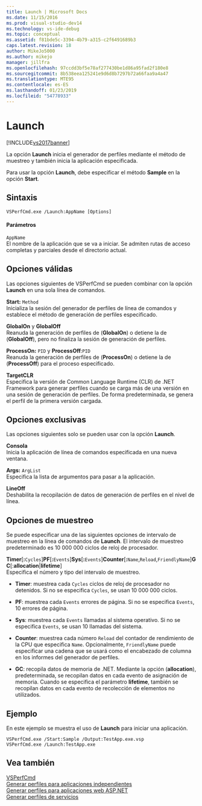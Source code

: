 ```yaml
---
title: Launch | Microsoft Docs
ms.date: 11/15/2016
ms.prod: visual-studio-dev14
ms.technology: vs-ide-debug
ms.topic: conceptual
ms.assetid: f81bde5c-3394-4b79-a315-c2f6491689b3
caps.latest.revision: 18
author: MikeJo5000
ms.author: mikejo
manager: jillfra
ms.openlocfilehash: 97ccdd3bf5e78af277430be1d86a95fad2f180e8
ms.sourcegitcommit: 8b538eea125241e9d6d8b7297b72a66faa9a4a47
ms.translationtype: MTE95
ms.contentlocale: es-ES
ms.lasthandoff: 01/23/2019
ms.locfileid: "54778933"
---
```

# <a name="launch"></a>Launch
[!INCLUDE[vs2017banner](../includes/vs2017banner.md)]

La opción **Launch** inicia el generador de perfiles mediante el método de muestreo y también inicia la aplicación especificada.  
  
 Para usar la opción **Launch**, debe especificar el método **Sample** en la opción **Start**.  
  
## <a name="syntax"></a>Sintaxis  
  
```  
VSPerfCmd.exe /Launch:AppName [Options]  
```  
  
#### <a name="parameters"></a>Parámetros  
 `AppName`  
 El nombre de la aplicación que se va a iniciar. Se admiten rutas de acceso completas y parciales desde el directorio actual.  
  
## <a name="valid-options"></a>Opciones válidas  
 Las opciones siguientes de VSPerfCmd se pueden combinar con la opción **Launch** en una sola línea de comandos.  
  
 **Start:** `Method`  
 Inicializa la sesión del generador de perfiles de línea de comandos y establece el método de generación de perfiles especificado.  
  
 **GlobalOn** y **GlobalOff**  
 Reanuda la generación de perfiles de (**GlobalOn**) o detiene la de (**GlobalOff**), pero no finaliza la sesión de generación de perfiles.  
  
 **ProcessOn:** `PID` y **ProcessOff**:`PID`  
 Reanuda la generación de perfiles de (**ProcessOn**) o detiene la de (**ProcessOff**) para el proceso especificado.  
  
 **TargetCLR**  
 Especifica la versión de Common Language Runtime (CLR) de .NET Framework para generar perfiles cuando se carga más de una versión en una sesión de generación de perfiles. De forma predeterminada, se genera el perfil de la primera versión cargada.  
  
## <a name="exclusive-options"></a>Opciones exclusivas  
 Las opciones siguientes solo se pueden usar con la opción **Launch**.  
  
 **Consola**  
 Inicia la aplicación de línea de comandos especificada en una nueva ventana.  
  
 **Args:** `ArgList`  
 Especifica la lista de argumentos para pasar a la aplicación.  
  
 **LineOff**  
 Deshabilita la recopilación de datos de generación de perfiles en el nivel de línea.  
  
## <a name="sampling-options"></a>Opciones de muestreo  
 Se puede especificar una de las siguientes opciones de intervalo de muestreo en la línea de comandos de **Launch**. El intervalo de muestreo predeterminado es 10 000 000 ciclos de reloj de procesador.  
  
 **Timer**[**:**`Cycles`]**PF**[**:**`Events`]**Sys**[**:**`Events`]**Counter**[**:**`Name`,`Reload`,`FriendlyName`]**GC**[:**allocation**&#124;**lifetime**]  
 Especifica el número y tipo del intervalo de muestreo.  
  
-   **Timer**: muestrea cada `Cycles` ciclos de reloj de procesador no detenidos. Si no se especifica `Cycles`, se usan 10 000 000 ciclos.  
  
-   **PF**: muestrea cada `Events` errores de página. Si no se especifica `Events`, 10 errores de página.  
  
-   **Sys**: muestrea cada `Events` llamadas al sistema operativo. Si no se especifica `Events`, se usan 10 llamadas del sistema.  
  
-   **Counter**: muestrea cada número `Reload` del contador de rendimiento de la CPU que especifica `Name`. Opcionalmente, `FriendlyName` puede especificar una cadena que se usará como el encabezado de columna en los informes del generador de perfiles.  
  
-   **GC**: recopila datos de memoria de .NET. Mediante la opción (**allocation**), predeterminada, se recopilan datos en cada evento de asignación de memoria. Cuando se especifica el parámetro **lifetime**, también se recopilan datos en cada evento de recolección de elementos no utilizados.  
  
## <a name="example"></a>Ejemplo  
 En este ejemplo se muestra el uso de **Launch** para iniciar una aplicación.  
  
```  
VSPerfCmd.exe /Start:Sample /Output:TestApp.exe.vsp  
VSPerfCmd.exe /Launch:TestApp.exe  
```  
  
## <a name="see-also"></a>Vea también  
 [VSPerfCmd](../profiling/vsperfcmd.md)   
 [Generar perfiles para aplicaciones independientes](../profiling/command-line-profiling-of-stand-alone-applications.md)   
 [Generar perfiles para aplicaciones web ASP.NET](../profiling/command-line-profiling-of-aspnet-web-applications.md)   
 [Generar perfiles de servicios](../profiling/command-line-profiling-of-services.md)
